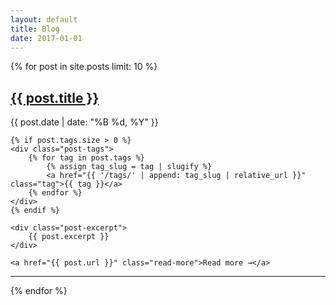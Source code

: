 ```yaml
---
layout: default
title: Blog
date: 2017-01-01
---
```


{% for post in site.posts limit: 10 %}
<article class="post-preview">
    <h2><a href="{{ post.url }}">{{ post.title }}</a></h2>
    <p class="post-date">{{ post.date | date: "%B %d, %Y" }}</p>
    
    {% if post.tags.size > 0 %}
    <div class="post-tags">
        {% for tag in post.tags %}
            {% assign tag_slug = tag | slugify %}
            <a href="{{ '/tags/' | append: tag_slug | relative_url }}" class="tag">{{ tag }}</a>
        {% endfor %}
    </div>
    {% endif %}
    
    <div class="post-excerpt">
        {{ post.excerpt }}
    </div>
    
    <a href="{{ post.url }}" class="read-more">Read more →</a>
</article>

<hr>
{% endfor %}